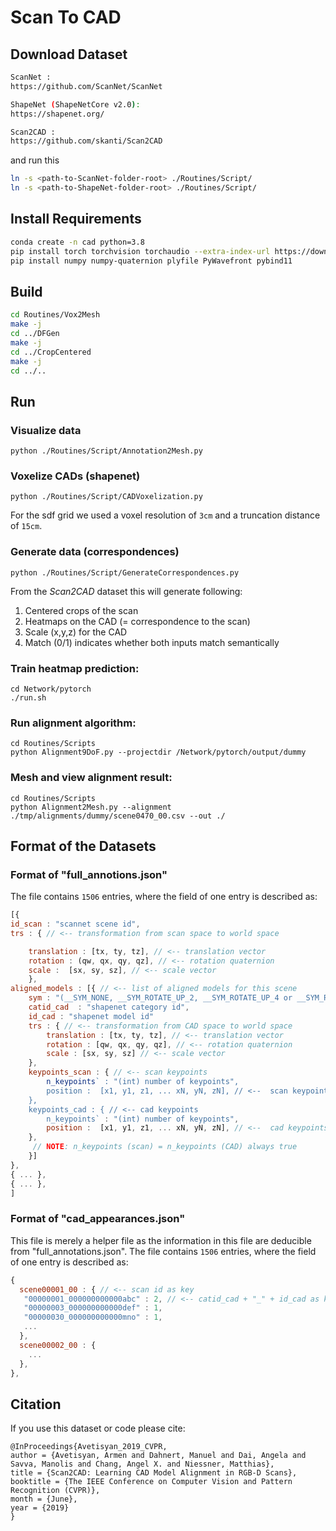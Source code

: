 # Scan To CAD

## Download Dataset

```bash
ScanNet :
https://github.com/ScanNet/ScanNet

ShapeNet (ShapeNetCore v2.0):
https://shapenet.org/

Scan2CAD :
https://github.com/skanti/Scan2CAD
```

and run this

```bash
ln -s <path-to-ScanNet-folder-root> ./Routines/Script/
ln -s <path-to-ShapeNet-folder-root> ./Routines/Script/
```

## Install Requirements

```bash
conda create -n cad python=3.8
pip install torch torchvision torchaudio --extra-index-url https://download.pytorch.org/whl/cu113
pip install numpy numpy-quaternion plyfile PyWavefront pybind11
```

## Build

```bash
cd Routines/Vox2Mesh
make -j
cd ../DFGen
make -j
cd ../CropCentered
make -j
cd ../..
```

## Run

### Visualize data

```
python ./Routines/Script/Annotation2Mesh.py
```

### Voxelize CADs (shapenet)

```
python ./Routines/Script/CADVoxelization.py
```

For the sdf grid we used a voxel resolution of `3cm` and a truncation distance of `15cm`. 

### Generate data (correspondences)

```
python ./Routines/Script/GenerateCorrespondences.py
```

From the *Scan2CAD* dataset this will generate following:

1. Centered crops of the scan
2. Heatmaps on the CAD (= correspondence to the scan)
3. Scale (x,y,z) for the CAD
4. Match (0/1) indicates whether both inputs match semantically

### Train heatmap prediction:

```
cd Network/pytorch
./run.sh
```

### Run alignment algorithm:

```
cd Routines/Scripts
python Alignment9DoF.py --projectdir /Network/pytorch/output/dummy
```

### Mesh and view alignment result:

```
cd Routines/Scripts
python Alignment2Mesh.py --alignment ./tmp/alignments/dummy/scene0470_00.csv --out ./
```

## Format of the Datasets

### Format of "full_annotions.json"

The file contains `1506` entries, where the field of one entry is described as:
```javascript
[{
id_scan : "scannet scene id",
trs : { // <-- transformation from scan space to world space 

    translation : [tx, ty, tz], // <-- translation vector
    rotation : (qw, qx, qy, qz], // <-- rotation quaternion
    scale :  [sx, sy, sz], // <-- scale vector
    },
aligned_models : [{ // <-- list of aligned models for this scene
    sym : "(__SYM_NONE, __SYM_ROTATE_UP_2, __SYM_ROTATE_UP_4 or __SYM_ROTATE_UP_INF)", // <-- symmetry property only one applies
    catid_cad  : "shapenet category id",
    id_cad : "shapenet model id"
    trs : { // <-- transformation from CAD space to world space 
        translation : [tx, ty, tz], // <-- translation vector
        rotation : [qw, qx, qy, qz], // <-- rotation quaternion
        scale : [sx, sy, sz] // <-- scale vector
	},
    keypoints_scan : { // <-- scan keypoints 
        n_keypoints` : "(int) number of keypoints",
        position :  [x1, y1, z1, ... xN, yN, zN], // <--  scan keypoints positions in world space
	},
    keypoints_cad : { // <-- cad keypoints 
        n_keypoints` : "(int) number of keypoints",
        position :  [x1, y1, z1, ... xN, yN, zN], // <--  cad keypoints positions in world space
	},
     // NOTE: n_keypoints (scan) = n_keypoints (CAD) always true
    }]
},
{ ... },
{ ... },
]
```

### Format of "cad_appearances.json"

This file is merely a helper file as the information in this file are deducible from "full_annotations.json". The file contains `1506` entries, where the field of one entry is described as:
```javascript
{ 
  scene00001_00 : { // <-- scan id as key
   "00000001_000000000000abc" : 2, // <-- catid_cad + "_" + id_cad as key, the number denotes the number of appearances of that CAD in the scene
   "00000003_000000000000def" : 1,
   "00000030_000000000000mno" : 1,
   ...
  },
  scene00002_00 : {
    ...
  },
},
```

## Citation

If you use this dataset or code please cite:

```
@InProceedings{Avetisyan_2019_CVPR,
author = {Avetisyan, Armen and Dahnert, Manuel and Dai, Angela and Savva, Manolis and Chang, Angel X. and Niessner, Matthias},
title = {Scan2CAD: Learning CAD Model Alignment in RGB-D Scans},
booktitle = {The IEEE Conference on Computer Vision and Pattern Recognition (CVPR)},
month = {June},
year = {2019}
}
```


